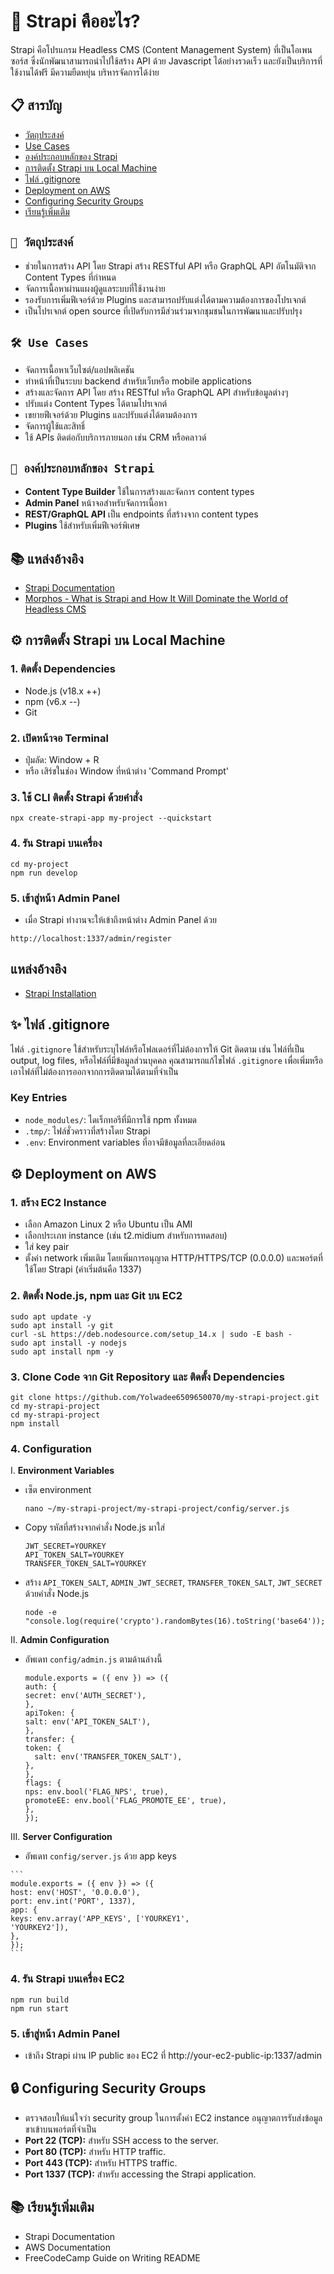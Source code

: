 # 🚀 Strapi คืออะไร?
Strapi คือโปรแกรม Headless CMS (Content Management System) ที่เป็นโอเพนซอร์ส ซึ่งนักพัฒนาสามารถนำไปใช้สร้าง API ด้วย Javascript ได้อย่างรวดเร็ว และยังเป็นบริการที่ใช้งานได้ฟรี มีความยืดหยุ่น บริหารจัดการได้ง่าย


## 📋 สารบัญ
- [วัตถุประสงค์](#-วัตถุประสงค์)
- [Use Cases](#-use-cases)
- [องค์ประกอบหลักของ Strapi](#-องค์ประกอบหลักของ-strapi)
- [การติดตั้ง Strapi บน Local Machine](#การติดตั้ง-strapi-บน-local-machine)
- [ไฟล์ .gitignore](#-ไฟล์-gitignore)
- [Deployment on AWS](#deployment-on-aws)
- [Configuring Security Groups](#-configuring-security-groups)
- [เรียนรู้เพิ่มเติม](#-เรียนรู้เพิ่มเติม)

## `🎯 วัตถุประสงค์`

- ช่วยในการสร้าง API โดย Strapi สร้าง RESTful API หรือ GraphQL API อัตโนมัติจาก Content Types ที่กำหนด
- จัดการเนื้อหาผ่านแผงผู้ดูแลระบบที่ใช้งานง่าย
- รองรับการเพิ่มฟีเจอร์ด้วย Plugins และสามารถปรับแต่งได้ตามความต้องการของโปรเจกต์
- เป็นโปรเจกต์ open source ที่เปิดรับการมีส่วนร่วมจากชุมชนในการพัฒนาและปรับปรุง

## `🛠 Use Cases`

   - จัดการเนื้อหาเว็บไซต์/แอปพลิเคชัน
   - ทำหน้าที่เป็นระบบ backend สำหรับเว็บหรือ mobile applications
   - สร้างและจัดการ API โดย สร้าง RESTful หรือ GraphQL API สำหรับข้อมูลต่างๆ
   - ปรับแต่ง Content Types ได้ตามโปรเจกต์
   - เขยายฟีเจอร์ด้วย Plugins และปรับแต่งได้ตามต้องการ
   - จัดการผู้ใช้และสิทธิ์
   - ใช้ APIs ติดต่อกับบริการภายนอก เช่น CRM หรือคลาวด์

## `🔧 องค์ประกอบหลักของ Strapi`

- **Content Type Builder** ใช้ในการสร้างและจัดการ content types
- **Admin Panel** หน้าจอสำหรับจัดการเนื้อหา
- **REST/GraphQL API** เป็น endpoints ที่สร้างจาก content types
- **Plugins** ใช้สำหรับเพิ่มฟีเจอร์พิเศษ

## 📚 แหล่งอ้างอิง

- [Strapi Documentation](https://docs.strapi.io/dev-docs/intro)
- [Morphos - What is Strapi and How It Will Dominate the World of Headless CMS](https://morphos.is/th/blog/what-is-strapi-and-how-it-will-dominate-the-world-of-headless-cms)


## ⚙️ การติดตั้ง Strapi บน Local Machine

### 1. ติดตั้ง Dependencies

- Node.js (v18.x ++)
- npm (v6.x --)
- Git

### 2. เปิดหน้าจอ Terminal

- ปุ่มลัด: Window + R
- หรือ เสิร์ชในช่อง Window ที่หน้าต่าง 'Command Prompt'

### 3. ใช้ CLI ติดตั้ง Strapi ด้วยคำสั่ง

```
npx create-strapi-app my-project --quickstart

```

### 4. รัน Strapi บนเครื่อง

```
cd my-project
npm run develop
```

### 5. เข้าสู่หน้า Admin Panel

- เมื่อ Strapi ทำงานจะให้เข้าถึงหน้าต่าง Admin Panel ด้วย

```
http://localhost:1337/admin/register
```

## แหล่งอ้างอิง
- [Strapi Installation](https://docs.strapi.io/dev-docs/installation) 

  
## ✨ ไฟล์ .gitignore

ไฟล์ `.gitignore` ใช้สำหรับระบุไฟล์หรือโฟลเดอร์ที่ไม่ต้องการให้ Git ติดตาม เช่น ไฟล์ที่เป็น output, log files, หรือไฟล์ที่มีข้อมูลส่วนบุคคล คุณสามารถแก้ไขไฟล์ `.gitignore` เพื่อเพิ่มหรือเอาไฟล์ที่ไม่ต้องการออกจากการติดตามได้ตามที่จำเป็น

### Key Entries 

- `node_modules/`: ไดเร็กทอรีที่มีการใช้ npm ทั้งหมด
- `.tmp/`: ไฟล์ชั่วคราวที่สร้างโดย Strapi
- `.env`: Environment variables ที่อาจมีข้อมูลที่ละเอียดอ่อน


## ⚙️ Deployment on AWS

### 1. สร้าง EC2 Instance
- เลือก Amazon Linux 2 หรือ Ubuntu เป็น AMI
- เลือกประเภท instance (เช่น t2.midium สำหรับการทดสอบ)
- ใส่ key pair 
- ตั้งค่า network เพิ่มเติม โดยเพิ่มการอนุญาต HTTP/HTTPS/TCP (0.0.0.0) และพอร์ตที่ใช้โดย Strapi (ค่าเริ่มต้นคือ 1337)

### 2. ติดตั้ง Node.js, npm และ Git บน EC2

```
sudo apt update -y
sudo apt install -y git
curl -sL https://deb.nodesource.com/setup_14.x | sudo -E bash -
sudo apt install -y nodejs
sudo apt install npm -y
```

### 3. Clone Code จาก Git Repository และ ติดตั้ง Dependencies

```
git clone https://github.com/ํYolwadee6509650070/my-strapi-project.git
cd my-strapi-project
cd my-strapi-project
npm install
```

### 4. Configuration

I. **Environment Variables**
  - เซ็ต environment
   
    ```
    nano ~/my-strapi-project/my-strapi-project/config/server.js
    ```
  - Copy รหัสที่สร้างจากคำสั่ง Node.js มาใส่
    ```
    JWT_SECRET=YOURKEY
    API_TOKEN_SALT=YOURKEY
    TRANSFER_TOKEN_SALT=YOURKEY
    ```

  - สร้าง `API_TOKEN_SALT`, `ADMIN_JWT_SECRET`, `TRANSFER_TOKEN_SALT`, `JWT_SECRET` ด้วยคำสั่ง Node.js
    
    ```
    node -e "console.log(require('crypto').randomBytes(16).toString('base64'));"
    ```

II. **Admin Configuration**
   
  - อัพเดท `config/admin.js` ตามด้านล่างนี้

    ```
    module.exports = ({ env }) => ({
    auth: {
    secret: env('AUTH_SECRET'),
    },
    apiToken: {
    salt: env('API_TOKEN_SALT'),
    },
    transfer: {
    token: {
      salt: env('TRANSFER_TOKEN_SALT'),
    },
    },
    flags: {
    nps: env.bool('FLAG_NPS', true),
    promoteEE: env.bool('FLAG_PROMOTE_EE', true),
    },
    });
    ```

III. **Server Configuration**
   - อัพเดท `config/server.js` ด้วย app keys 

    ```
    module.exports = ({ env }) => ({
    host: env('HOST', '0.0.0.0'),
    port: env.int('PORT', 1337),
    app: {
    keys: env.array('APP_KEYS', ['YOURKEY1', 
    'YOURKEY2']),
    },
    });
    ```

### 4. รัน Strapi บนเครื่อง EC2

```
npm run build
npm run start
```

### 5. เข้าสู่หน้า Admin Panel

- เข้าถึง Strapi ผ่าน IP public ของ EC2 ที่ http://your-ec2-public-ip:1337/admin

## 🔒 Configuring Security Groups
- ตรวจสอบให้แน่ใจว่า security group ในการตั้งค่า EC2 instance อนุญาตการรับส่งข้อมูลขาเข้าบนพอร์ตที่จำเป็น 
- **Port 22 (TCP):** สำหรับ SSH access to the server.
- **Port 80 (TCP):** สำหรับ HTTP traffic.
- **Port 443 (TCP):** สำหรับ HTTPS traffic.
- **Port 1337 (TCP):** สำหรับ accessing the Strapi application.

## 📚 เรียนรู้เพิ่มเติม

- Strapi Documentation
- AWS Documentation
- FreeCodeCamp Guide on Writing README



